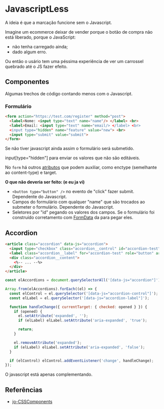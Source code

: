 # JavascriptLess

A ideia é que a marcação funcione sem o Javascript.

Imagine um ecommerce deixar de vender porque o botão de compra não está liberado, porque o JavaScript:
- não tenha carregado ainda;
- dado algum erro.

Ou então o usário tem uma péssima experiência de ver um carrossel quebrado até o JS fazer efeito.

## Componentes

Algumas trechos de código contando menos com o Javascript.

### Formulário

```html
<form action="https://test.com/register" method="post"> 
  <label>Nome: <input type="text" name="name"/> </label> <br>
  <label>Email: <input type="text" name="email/> </label> <br>
  <input type="hidden" name="feature" value="new"> <br>
  <input type="submit" value="submit">
</form>
```

Se não tiver javascript ainda assim o formulário será submetido.

input[type="hidden"] para enviar os valores que não são editáveis.

No `form` há outros [atributos](https://developer.mozilla.org/pt-BR/docs/Web/HTML/Element/form) que podem auxiliar, como enctype (semelhante ao content-type) e target.

**O que não deveria ser feito: (e eu ja vi)**

- `<button type="button" />` no evento de "click" fazer submit. Dependente do Javascript.
- Campos do formulário com qualquer "name" que são trocados ao submeter o formulário. Dependente do Javascript.
- Seletores por "id" pegando os valores dos campos. Se o formulário foi construído corretamento com [FormData](https://developer.mozilla.org/pt-BR/docs/Web/API/FormData/FormData) da para pegar eles.

## Accordion

``` html
<article class="accordion" data-js="accordion">
  <input type="checkbox" class="accordion__control" id="accordion-test" data-js="accordion-control" hidden>
  <label class="accordion__label" for="accordion-test" role="button" aria-expanded="false" data-js="accordion-label">accordion label</label>
  <div class="accordion__content">
    <%-- ... --%>
  </div>
</article>
```

```javascript
const elAccordions = document.querySelectorAll('[data-js="accordion"]');

Array.from(elAccordions).forEach((el) => {
  const elControl = el.querySelector('[data-js="accordion-control"]');
  const elLabel = el.querySelector('[data-js="accordion-label"]');

  function handleChange({ currentTarget: { checked: opened } }) {
    if (opened) {
      el.setAttribute('expanded', '');
      if (elLabel) elLabel.setAttribute('aria-expanded', 'true');

      return;
    }

    el.removeAttribute('expanded');
    if (elLabel) elLabel.setAttribute('aria-expanded', 'false');
  }

  if (elControl) elControl.addEventListener('change', handleChange);
});
```

O javascript está apenas complementando.

## Referências

- [jo-CSSComponents](https://github.com/jomarcardoso/jo-CSSComponents)

